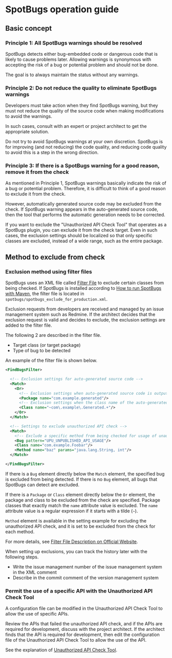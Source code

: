 # SpotBugs operation guide

## Basic concept

### Principle 1: All SpotBugs warnings should be resolved

SpotBugs detects either bug-embedded code or dangerous code that is likely to cause problems later.
Allowing warnings is synonymous with accepting the risk of a bug or potential problem and should not be done.

The goal is to always maintain the status without any warnings.

### Principle 2: Do not reduce the quality to eliminate SpotBugs warnings

Developers must take action when they find SpotBugs warning, but they must not reduce the quality of the source code when making modifications to avoid the warnings.

In such cases, consult with an expert or project architect to get the appropriate solution.

Do not try to avoid SpotBugs warnings at your own discretion. SpotBugs is for improving (and not reducing) the code quality, and reducing code quality to avoid this is a step in the wrong direction.

### Principle 3: If there is a SpotBugs warning for a good reason, remove it from the check

As mentioned in Principle 1, SpotBugs warnings basically indicate the risk of a bug or potential problem.
Therefore, it is difficult to think of a good reason to exclude it from the check.

However, automatically generated source code may be excluded from the check.
If SpotBugs warning appears in the auto-generated source code, then the tool that performs the automatic generation needs to be corrected.

If you want to exclude the "Unauthorized API Check Tool" that operates as a SpotBugs plugin, you can exclude it from the check target.
Even in such cases, the exclusion settings should be localized so that only specific classes are excluded, instead of a wide range, such as the entire package.

## Method to exclude from check

### Exclusion method using filter files

SpotBugs uses an XML file called [Filter File](http://spotbugs.readthedocs.io/ja/latest/filter.html) to exclude certain classes from being checked. 
If SpotBugs is installed according to [How to run SpotBugs with Maven](./Maven-settings.md), the filter file is located in `spotbugs/spotbugs_exclude_for_production.xml`.

Exclusion requests from developers are received and managed by an issue management system such as Redmine.
If the architect decides that the exclusion request is valid and decides to exclude, the exclusion settings are added to the filter file.

The following 2 are described in the filter file.

- Target class (or target package)
- Type of bug to be detected

An example of the filter file is shown below.

```xml
<FindBugsFilter>

  <!-- Exclusion settings for auto-generated source code -->
  <Match>
    <Or>
      <!-- Exclusion settings when auto-generated source code is output to a specific package -->
      <Package name="com.example.generated"/>
      <!-- Exclusion settings when the class name of the auto-generated source code has regularity -->
      <Class name="~com\.example\.Generated.+"/>
    </Or>
  </Match>

  <!-- Settings to exclude unauthorized API check -->
  <Match>
    <!-- Exclude a specific method from being checked for usage of unauthorized API -->
    <Bug pattern="UPU_UNPUBLISHED_API_USAGE"/>
    <Class name="com.example.Foobar"/>
    <Method name="baz" params="java.lang.String, int"/>
  </Match>

</FindBugsFilter>
```

If there is a `Bug` element directly below the `Match` element, the specified bug is excluded from being detected.
If there is no `Bug` element, all bugs that SpotBugs can detect are excluded.

If there is a `Package` or `Class` element directly below the `Or` element, the package and class to be excluded from the check are specified.
Package classes that exactly match the `name` attribute value is excluded.
The `name` attribute value is a regular expression if it starts with a tilde (`~`).

`Method` element is available in the setting example for excluding the unauthorized API check, and it is set to be excluded from the check for each method.

For more details, see [Filter File Description on Official Website](http://spotbugs.readthedocs.io/ja/latest/filter.html).

When setting up exclusions, you can track the history later with the following steps.

- Write the issue management number of the issue management system in the XML comment
- Describe in the commit comment of the version management system

### Permit the use of a specific API with the Unauthorized API Check Tool

A configuration file can be modified in the Unauthorized API Check Tool to allow the use of specific APIs.

Review the APIs that failed the unauthorized API check, and if the APIs are required for development, discuss with the project architect.
If the architect finds that the API is required for development, then edit the configuration file of the Unauthorized API Check Tool to allow the use of the API.

See the explanation of [Unauthorized API Check Tool](../../unpublished-api/README.md#Method-to-write-the-configuration-file).

